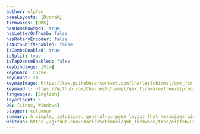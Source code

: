 ```yaml
---
author: elpfen
baseLayouts: [Dvorak]
firmwares: [QMK]
hasHomeRowMods: true
hasLetterOnThumb: false
hasRotaryEncoder: false
isAutoShiftEnabled: false
isComboEnabled: true
isSplit: true
isTapDanceEnabled: false
keybindings: [Vim]
keyboard: Corne
keyCount: 40
keymapImage: https://raw.githubusercontent.com/CharlesSchimmel/qmk_firmware/elpfen/users/elpfen/assets/stacked.png
keymapUrl: https://github.com/CharlesSchimmel/qmk_firmware/tree/elpfen/users/elpfen
languages: [English]
layerCount: 5
OS: [Linux, Windows]
stagger: columnar
summary: A simple, intuitive, general-purpose layout that maximizes ping-ponging, minimizes travel, and minimizes holds. It's designed to be useful in Xmonad, tmux, vim, and Windows. It was designed with a Corne in mind but is adaptable to any 3x10 & thumb layout. title: elpfen's 30 & thumb layout
writeup: https://github.com/CharlesSchimmel/qmk_firmware/tree/elpfen/users/elpfen
---
```

